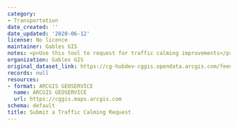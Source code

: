 ```yaml
---
category:
- Transportation
date_created: ''
date_updated: '2020-06-12'
license: No licence
maintainer: Gables GIS
notes: <p>Use this tool to request for traffic calming improvements</p>
organization: Gables GIS
original_dataset_link: https://cg-hubdev-cggis.opendata.arcgis.com/feedback/surveys/cggis::submit-a-traffic-calming-request
records: null
resources:
- format: ARCGIS GEOSERVICE
  name: ARCGIS GEOSERVICE
  url: https://cggis.maps.arcgis.com
schema: default
title: Submit a Traffic Calming Request
---
```

